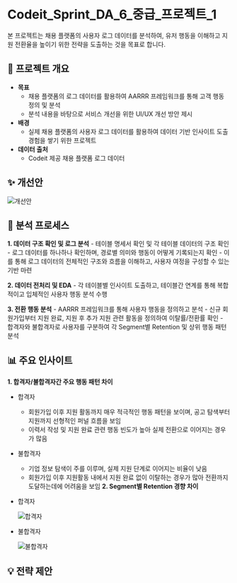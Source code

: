 # Codeit_Sprint_DA_6_중급_프로젝트_1

본 프로젝트는 채용 플랫폼의 사용자 로그 데이터를 분석하여, 유저 행동을 이해하고 지원 전환율을 높이기 위한 전략을 도출하는 것을 목표로 합니다.

## 📌 프로젝트 개요

- **목표**
  - 채용 플랫폼의 로그 데이터를 활용하여 AARRR 프레임워크를 통해 고객 행동 정의 및 분석
  - 분석 내용을 바탕으로 서비스 개선을 위한 UI/UX 개선 방안 제시
- **배경**
  - 실제 채용 플랫폼의 사용자 로그 데이터를 활용하여 데이터 기반 인사이트 도출 경험을 쌓기 위한 프로젝트
- **데이터 출처**
  - Codeit 제공 채용 플랫폼 로그 데이터

## ✨ 개선안
![개선안](https://github.com/user-attachments/assets/98a1a76a-0e02-4712-bad8-7b2869cac75a)

## 📝 분석 프로세스

**1. 데이터 구조 확인 및 로그 분석**
    - 테이블 명세서 확인 및 각 테이블 데이터의 구조 확인
    - 로그 데이터를 하나하나 확인하며, 경로별 의미와 행동이 어떻게 기록되는지 확인
    - 이를 통해 로그 데이터의 전체적인 구조와 흐름을 이해하고, 사용자 여정을 구성할 수 있는 기반 마련
    
**2. 데이터 전처리 및 EDA**
    - 각 테이블별 인사이트 도출하고, 테이블간 연계를 통해 복합적이고 입체적인 사용자 행동 분석 수행
    
**3. 전환 행동 분석**
    - AARRR 프레임워크를 통해 사용자 행동을 정의하고 분석
    - 신규 회원가입부터 지원 완료, 지원 후 추가 지원 관련 활동을 정의하여 이탈률/전환률 확인
    - 합격자와 불합격자로 사용자를 구분하여 각 Segment별 Retention 및 상위 행동 패턴 분석

## 📊 주요 인사이트
**1. 합격자/불합격자간 주요 행동 패턴 차이**
  - 합격자
    - 회원가입 이후 지원 활동까지 매우 적극적인 행동 패턴을 보이며, 공고 탐색부터 지원까지 선형적인 퍼널 흐름을 보임
    - 이력서 작성 및 지원 완료 관련 행동 빈도가 높아 실제 전환으로 이어지는 경우가 많음
  - 불합격자
    - 기업 정보 탐색이 주를 이루며, 실제 지원 단계로 이어지는 비율이 낮음
    - 회원가입 이후 지원활동 내에서 지원 완료 없이 이탈하는 경우가 많아 전환까지 도달하는데에 어려움을 보임
**2. Segment별 Retention 경향 차이**
  - 합격자

     ![합격자](https://github.com/user-attachments/assets/d646e365-ef7c-4012-85a9-f5d896146f9b)

  - 불합격자

     ![불합격자](https://github.com/user-attachments/assets/3ae8560f-3c4a-4907-8d08-4aa19fbaa012)
     
## 💡 전략 제안
